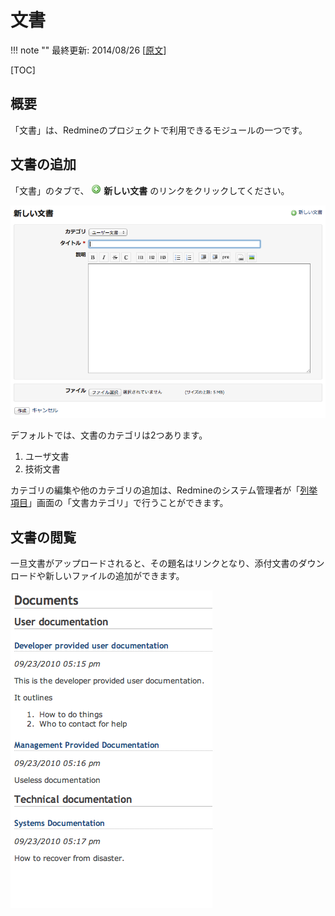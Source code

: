 文書
====

!!! note ""
    最終更新: 2014/08/26
    [[原文](http://www.redmine.org/projects/redmine/wiki/RedmineDocuments/5)]

[TOC]

概要
----

「文書」は、Redmineのプロジェクトで利用できるモジュールの一つです。

文書の追加
----------

「文書」のタブで、 ![](redmine-dist-images/add.png) **新しい文書** のリンクをクリックしてください。

![](RedmineDocuments/NewDocument.png)

デフォルトでは、文書のカテゴリは2つあります。

1.  ユーザ文書
2.  技術文書

カテゴリの編集や他のカテゴリの追加は、Redmineのシステム管理者が「[列挙項目](RedmineEnumerations.md)」画面の「文書カテゴリ」で行うことができます。

文書の閲覧
----------

一旦文書がアップロードされると、その題名はリンクとなり、添付文書のダウンロードや新しいファイルの追加ができます。

![](RedmineDocuments/Documents.png)
